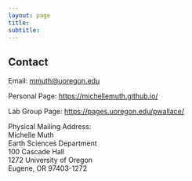 ```yaml
---
layout: page
title: 
subtitle:
---
```


## Contact

Email: <mmuth@uoregon.edu>

Personal Page: <https://michellemuth.github.io/>

Lab Group Page: <https://pages.uoregon.edu/pwallace/>

Physical Mailing Address:  
Michelle Muth  
Earth Sciences Department  
100 Cascade Hall  
1272 University of Oregon  
Eugene, OR 97403-1272  